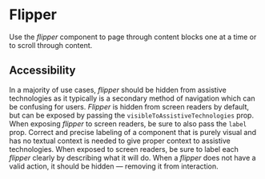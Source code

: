 # Flipper
Use the *flipper* component to page through content blocks one at a time or to scroll through content. 

## Accessibility
In a majority of use cases, *flipper* should be hidden from assistive technologies as it typically is a secondary method of navigation which can be confusing for users. *Flipper* is hidden from screen readers by default, but can be exposed by passing the `visibleToAssistiveTechnologies` prop. When exposing *flipper* to screen readers, be sure to also pass the `label` prop. Correct and precise labeling of a component that is purely visual and has no textual context is needed to give proper context to assistive technologies. When exposed to screen readers, be sure to label each *flipper* clearly by describing what it will do. When a *flipper* does not have a valid action, it should be hidden &mdash; removing it from interaction.